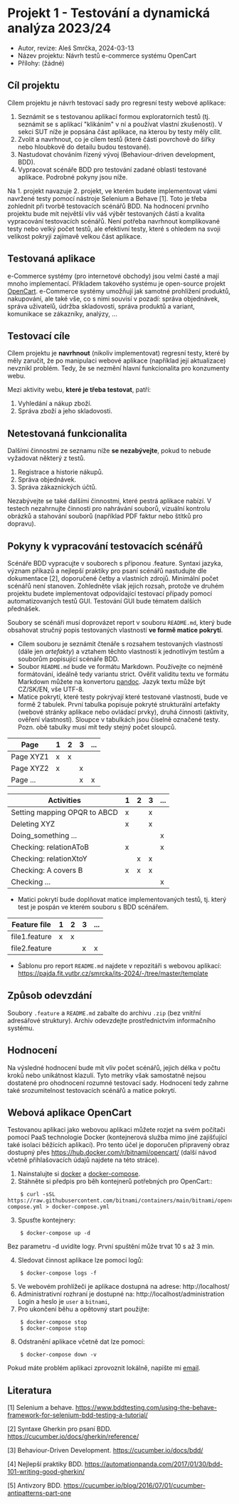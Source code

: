 # Projekt 1 - Testování a dynamická analýza 2023/24

* Autor, revize: Aleš Smrčka, 2024-03-13 
* Název projektu: Návrh testů e-commerce systému OpenCart
* Přílohy: (žádné)

## Cíl projektu

Cílem projektu je návrh testovací sady pro regresní testy webové aplikace:

1. Seznámit se s testovanou aplikací formou exploratorních testů (tj. seznámit se s aplikací "klikáním" v ní a používat vlastní zkušenosti). V sekci SUT níže je popsána část aplikace, na kterou by testy měly cílit.
2. Zvolit a navrhnout, co je cílem testů (které části povrchově do šířky nebo hloubkově do detailu budou testované).
3. Nastudovat chováním řízený vývoj (Behaviour-driven development, BDD).
4. Vypracovat scénáře BDD pro testování zadané oblasti testované aplikace. Podrobné pokyny jsou níže.

Na 1. projekt navazuje 2. projekt, ve kterém budete implementovat vámi navržené testy pomocí nástroje Selenium a Behave [1]. Toto je třeba zohlednit při tvorbě testovacích scénářů BDD. Na hodnocení prvního projektu bude mít největší vliv váš výběr testovaných částí a kvalita vypracování testovacích scénářů. Není potřeba navrhnout komplikované testy nebo velký počet testů, ale efektivní testy, které s ohledem na svoji velikost pokryjí zajímavě velkou část aplikace.

## Testovaná aplikace

e-Commerce systémy (pro internetové obchody) jsou velmi časté a mají mnoho implementací. Příkladem takového systému je open-source projekt [OpenCart](https://www.opencart.com/). e-Commerce systémy umožňují jak samotné prohlížení produktů, nakupování, ale také vše, co s nimi souvisí v pozadí: správa objednávek, správa uživatelů, údržba skladovosti, správa produktů a variant, komunikace se zákazníky, analýzy, ...

## Testovací cíle

Cílem projektu je **navrhnout** (nikoliv implementovat) regresní testy, které by měly zaručit, že po manipulaci webové aplikace (například její aktualizace) nevznikl problém. Tedy, že se nezmění hlavní funkcionalita pro konzumenty webu.

Mezi aktivity webu, **které je třeba testovat**, patří:

1. Vyhledání a nákup zboží.
2. Správa zboží a jeho skladovosti.

## Netestovaná funkcionalita

Dalšími činnostmi ze seznamu níže **se nezabývejte**, pokud to nebude vyžadovat některý z testů.

1. Registrace a historie nákupů.
2. Správa objednávek.
3. Správa zákaznických účtů.

Nezabývejte se také dalšími činnostmi, které pestrá aplikace nabízí. V testech nezahrnujte činnosti pro nahrávání souborů, vizuální kontrolu obrázků a stahování souborů (například PDF faktur nebo štítků pro dopravu).

## Pokyny k vypracování testovacích scénářů

Scénáře BDD vypracujte v souborech s příponou .feature. Syntaxi jazyka, význam příkazů a nejlepší praktiky pro psaní scénářů nastudujte dle dokumentace [2], doporučené četby a vlastních zdrojů. Minimální počet scénářů není stanoven. Zohledněte však jejich rozsah, protože ve druhém projektu budete implementovat odpovídající testovací případy pomocí automatizovaných testů GUI. Testování GUI bude tématem dalších přednášek.

Soubory se scénáři musí doprovázet report v souboru `README.md`, který bude obsahovat stručný popis testovaných vlastností **ve formě matice pokrytí**.

- Cílem souboru je seznámit čtenáře s rozsahem testovaných vlastností (dále jen *artefakty*) a vztahem těchto vlastností k jednotlivým testům a souborům popisující scénáře BDD.
- Soubor `README.md` bude ve formátu Markdown. Používejte co nejméně formátování, ideálně tedy variantu strict. Ověřit validitu textu ve formátu Markdown můžete na konvertoru [pandoc](https://pandoc.org/try/). Jazyk textu může být CZ/SK/EN, vše UTF-8.
- Matice pokrytí, které testy pokrývají které testované vlastnosti, bude ve formě 2 tabulek. První tabulka popisuje pokryté strukturální artefakty (webové stránky aplikace nebo ovládací prvky), druhá činnosti (aktivity, ověření vlastností). Sloupce v tabulkách jsou číselně označené testy. Pozn. obě tabulky musí mít tedy stejný počet sloupců.

| Page | 1 | 2 | 3 | ... |
|----------|---|---|---|-----|
| Page XYZ1 | x | x |   |     |
| Page XYZ2 | x |   | x |     |
| Page ... |   |   | x |  x   |


| Activities  | 1 | 2 | 3 | ... |
|----------|---|---|---|-----|
| Setting mapping OPQR to ABCD | x |  | x | |
| Deleting XYZ | x |  | x | |
| Doing_something ... | | | | x |
| Checking: relationAToB | x |  |  |  x  |
| Checking: relationXtoY |   | x | x |    |
| Checking: A covers B | x | x | x |    |
| Checking ... | | | | x |

- Matici pokrytí bude doplňovat matice implementovaných testů, tj. který test je pospán ve kterém souboru s BDD scénářem.

| Feature file | 1 | 2 | 3 | ... |
|----------|---|---|---|-----|
| file1.feature | x | x | | |
| file2.feature |   |   | x | x |

- Šablonu pro report `README.md` najdete v repozitáři s webovou aplikací:
https://pajda.fit.vutbr.cz/smrcka/its-2024/-/tree/master/template

## Způsob odevzdání

Soubory `.feature` a `README.md` zabalte do archivu `.zip` (bez vnitřní adresářové struktury). Archiv odevzdejte prostřednictvím informačního systému.

## Hodnocení

Na výsledné hodnocení bude mít vliv počet scénářů, jejich délka v počtu kroků nebo unikátnost klazulí. Tyto metriky však samostatně nejsou dostatené pro ohodnocení rozumné testovací sady. Hodnocení tedy zahrne také srozumitelnost testovacích scénářů a matice pokrytí.

## Webová aplikace OpenCart

Testovanou aplikaci jako webovou aplikaci můžete rozjet na svém počítači pomocí PaaS technologie Docker (kontejnerová služba mimo jiné zajišťující také isolaci běžících aplikací). Pro tento účel je doporučen připravený obraz dostupný přes https://hub.docker.com/r/bitnami/opencart/  (další návod včetně přihlašovacích údajů najdete na této stráce).

1. Nainstalujte si [docker](https://docs.docker.com/get-started/) a [docker-compose](https://docs.docker.com/compose/).
2. Stáhněte si předpis pro běh kontejnerů potřebných pro OpenCart::
```
    $ curl -sSL https://raw.githubusercontent.com/bitnami/containers/main/bitnami/opencart/docker-compose.yml > docker-compose.yml
```
3. Spusťte kontejnery:
```
    $ docker-compose up -d
```
Bez parametru -d uvidíte logy. První spuštění může trvat 10 s až 3 min.

4. Sledovat činnost aplikace lze pomocí logů:
```
    $ docker-compose logs -f
```
5. Ve webovém prohlížeči je aplikace dostupná na adrese: http://localhost/
6. Administrativní rozhraní je dostupné na: http://localhost/administration Login a heslo je `user` a `bitnami`,
7. Pro ukončení běhu a opětovný start použijte:
```
    $ docker-compose stop
    $ docker-compose stop
```
8. Odstranění aplikace včetně dat lze pomocí:
```
    $ docker-compose down -v
```

Pokud máte problém aplikaci zprovoznit lokálně, napište mi [email](mailto:smrcka@fit.vut.cz).


## Literatura

[1] Selenium a behave. https://www.bddtesting.com/using-the-behave-framework-for-selenium-bdd-testing-a-tutorial/

[2] Syntaxe Gherkin pro psaní BDD. https://cucumber.io/docs/gherkin/reference/

[3] Behaviour-Driven Development. https://cucumber.io/docs/bdd/

[4] Nejlepší praktiky BDD. https://automationpanda.com/2017/01/30/bdd-101-writing-good-gherkin/

[5] Antivzory BDD. https://cucumber.io/blog/2016/07/01/cucumber-antipatterns-part-one
